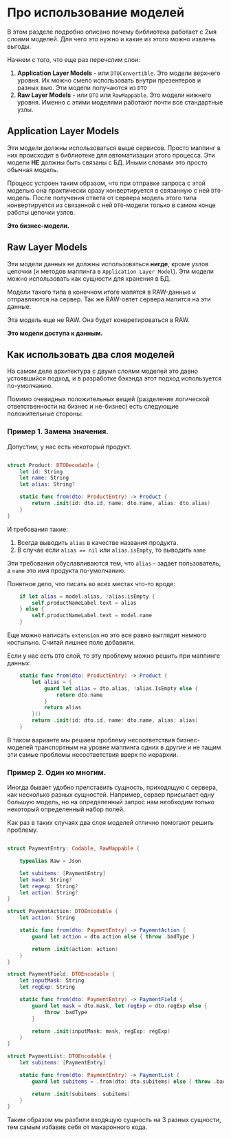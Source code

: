 # Про использование моделей

В этом разделе подробно описано почему библиотека работает с 2мя слоями моделей. Для чего это нужно и какие из этого можно извлечь выгоды. 

Начнем с того, что еще раз перечслим слои:

1) **Application Layer Models** - или `DTOConvertible`. Это модели верхнего уровня. Их можно смело использовать внутри презентеров и разных вью. Эти модели получаются из `DTO`
2) **Raw Layer Models** - или `DTO` или `RawMappable`. Это модели нижнего уровня. Именно с этими моделями работают почти все стандартные узлы. 

## Application Layer Models

Эти модели должны использоваться выше сервисов. Просто маппинг в них происходит в библиотеке для автоматизации этого процесса. 
Эти модели **НЕ** должны быть связаны с БД.
Иными словами это просто обычная модель. 

Процесс устроен таким образом, что при отправке запроса с этой моделью она практически сразу конвертируется в связанную с ней `DTO`-модель.
После получения ответа от сервера модель этого типа конвертируется из связанной с ней `DTO`-модели только в самом конце работы цепочки узлов. 

**Это бизнес-модели.**

## Raw Layer Models

Эти модели данных не должны использоваться **нигде**, кроме узлов цепочки (и методов маппинга в `Application Layer Model`).
Эти модели можно использовать как сущности для хранения в БД. 

Модели такого типа в конечном итоге мапятся в RAW-данные и отправляются на сервер. Так же RAW-овтет сервера мапится на эти данные. 

Эта модель еще не RAW. Она будет конвретироваться в RAW.

**Это модели доступа к данным.**

## Как использовать два слоя моделей

На самом деле архитектура с двумя слоями моделей это давно устоявшийся подход, и в разработке бэкэнда этот подход используется по-умолчанию. 

Помимо очевидных положительных вещей (разделение логической ответственности на бизнес и не-бизнес) есть следующие положительные стороны:

### Пример 1. Замена значения. 

Допустим, у нас есть некоторый продукт. 

```Swift

struct Product: DTODecodable {
    let id: String
    let name: String
    let alias: String?

    static func from(dto: ProductEntry) -> Product {
        return .init(id: dto.id, name: dto.name, alias: dto.alias)
    }
}
```

И требования такие:
1) Всегда выводить `alias` в качестве названия продукта. 
2) В случае если `alias == nil` или `alias.isEmpty`, то выводить `name` 

Эти требования обуславливаются тем, что `alias` - задает пользователь, а `name` это имя продукта по-умолчанию. 

Понятное дело, что писать во всех местах что-то вроде:

```Swift
    if let alias = model.alias, !alias.isEmpty {
        self.productNameLabel.text = alias
    } else {
        self.productNameLabel.text = model.name
    }
```

Еще можно написать `extension` но это все равно выглядит немного костыльно. Считай лишнее поле добавили. 

Если у нас есть `DTO` слой, то эту проблему можно решить при маппинге данных:

```Swift
    static func from(dto: ProductEntry) -> Product {
        let alias = {
            guard let alias = dto.alias, !alias.IsEmpty else {
                return dto.name
            }
            return alias
        }()
        return .init(id: dto.id, name: dto.name, alias: alias)
    }
```
В таком варианте мы решаем проблему несоответствия бизнес-моделей транспортным на уровне маппинга одних в другие и не тащим эти самые проблемы несоответствия вверх по иерархии. 

### Пример 2. Один ко многим.

Иногда бывает удобно прелставить сущность, приходящую с сервера, как несколько разных сущностей. Например, сервер присылает одну большую модель, но на определенный запрос нам необходим только некоторый определенный набор полей. 

Как раз в таких случаях два слоя моделей отлично помогают решить проблему. 

```Swift

struct PaymentEntry: Codable, RawMappable {

    typealias Raw = Json

    let subitems: [PaymentEntry]
    let mask: String?
    let regexp: String?
    let action: String?
}

struct PayemntAction: DTOEncodable {
    let action: String

    static func from(dto: PaymentEntry) -> PayemntAction {
        guard let action = dto.action else { throw .badType } 

        return .init(action: action)
    }
}

struct PaymentField: DTOEncodable {
    let inputMask: String
    let regExp: String

    static func from(dto: PaymentEntry) -> PaymentField {
        guard let mask = dto.mask, let regExp = dto.regExp else { 
            throw .badType 
        } 

        return .init(inputMask: mask, regExp: regExp)
    }
}

struct PaymentList: DTOEncodable {
    let subitems: [PaymentEntry]

    static func from(dto: PaymentEntry) -> PaymentList {
        guard let subitems = .from(dto: dto.subitems) else { throw .badType } 

        return .init(subitems: subitems)
    }
}
```

Таким образом мы разбили входящую сущность на 3 разных сущности, тем самым избавив себя от макаронного кода. 